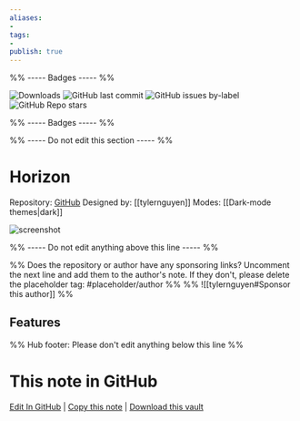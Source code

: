 ```yaml
---
aliases:
- 
tags: 
- 
publish: true
---
```


%% ----- Badges ----- %%

![Downloads](https://img.shields.io/badge/downloads-10160-573E7A?style=for-the-badge&logo=)
![GitHub last commit](https://img.shields.io/github/last-commit/tylernguyen/obsidian-horizon?color=573E7A&label=last%20update&logo=github&style=for-the-badge)
![GitHub issues by-label](https://img.shields.io/github/issues/tylernguyen/obsidian-horizon/help%20wanted?color=573E7A&logo=github&style=for-the-badge) 
![GitHub Repo stars](https://img.shields.io/github/stars/tylernguyen/obsidian-horizon?color=573E7A&logo=github&style=for-the-badge)

%% ----- Badges ----- %%

%% ----- Do not edit this section ----- %%

# Horizon

Repository: [GitHub](https://github.com/tylernguyen/obsidian-horizon)
Designed by: [[tylernguyen]]
Modes: [[Dark-mode themes|dark]]



![screenshot](https://github.com/tylernguyen/obsidian-horizon/raw/main/assets/preview.png)

%% ----- Do not edit anything above this line ----- %% 

%% Does the repository or author have any sponsoring links? Uncomment the next line and add them to the author's note. If they don't, please delete the placeholder tag: #placeholder/author %%
%% ![[tylernguyen#Sponsor this author]] %%


## Features



%% Hub footer: Please don't edit anything below this line %%

# This note in GitHub

<span class="git-footer">[Edit In GitHub](https://github.dev/obsidian-community/obsidian-hub/blob/main/02%20-%20Community%20Expansions/02.05%20All%20Community%20Expansions/Themes/Horizon.md "git-hub-edit-note") | [Copy this note](https://raw.githubusercontent.com/obsidian-community/obsidian-hub/main/02%20-%20Community%20Expansions/02.05%20All%20Community%20Expansions/Themes/Horizon.md "git-hub-copy-note") | [Download this vault](https://github.com/obsidian-community/obsidian-hub/archive/refs/heads/main.zip "git-hub-download-vault") </span>
